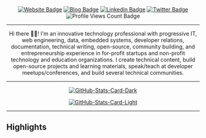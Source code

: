 <div align="center">
<p><a href="https://antarr.dev/"><img src="https://img.shields.io/badge/-Website-3B7EBF?style=for-the-badge&amp;logo=amp&amp;logoColor=white" alt="Website Badge"></a> <a href="https://blog.antarr.dev/"><img src="https://img.shields.io/badge/-Blog-3B7EBF?style=for-the-badge&amp;logo=Hashnode&amp;logoColor=white" alt="Blog Badge"></a> <a href="https://www.linkedin.com/in/antarrbyrd/"><img src="https://img.shields.io/badge/-LinkedIn-3B7EBF?style=for-the-badge&amp;logo=Linkedin&amp;logoColor=white" alt="Linkedin Badge"></a> <a href="https://twitter.com/debuggn_life"><img src="https://img.shields.io/badge/-@debuggn_life-3B7EBF?style=for-the-badge&amp;logo=x&amp;logoColor=white" alt="Twitter Badge"></a> <img src="https://komarev.com/ghpvc/?username=antarr&amp;style=for-the-badge" alt="Profile Views Count Badge"></p>
<hr>
<p>Hi there 👋🏾! I'm an innovative technology professional with progressive IT, web engineering, data, embedded systems, developer relations, documentation, technical writing, open-source, community building, and entrepreneurship experience in for-profit startups and non-profit technology and education organizations. I create technical content, build open-source projects and learning materials, speak/teach at developer meetups/conferences, and build several technical communities.</p>
<hr>
<p><a href="https://github.com/antarr/antarr#gh-dark-mode-only"><img src="https://github-readme-stats.vercel.app/api?username=antarr&amp;show_icons=true&amp;hide_border=true&amp;include_all_commits=true&amp;card_width=600&amp;custom_title=GitHub%20Open%20Source%20Stats&amp;title_color=3B7EBF&amp;text_color=FFF&amp;icon_color=3B7EBF&amp;hide=contribs&amp;show=reviews,prs_merged,prs_merged_percentage&amp;theme=transparent#gh-dark-mode-only" alt="GitHub-Stats-Card-Dark"></a></p>
<p><a href="https://github.com/antarr/antarr#gh-light-mode-only"><img src="https://github-readme-stats.vercel.app/api?username=antarr&amp;show_icons=true&amp;hide_border=true&amp;include_all_commits=true&amp;card_width=600&amp;custom_title=GitHub%20Open%20Source%20Stats&amp;title_color=3B7EBF&amp;text_color=474A4E&amp;icon_color=3B7EBF&amp;hide=contribs&amp;show=reviews,prs_merged,prs_merged_percentage&amp;theme=transparent#gh-light-mode-only" alt="GitHub-Stats-Card-Light"></a></p>
  </div>
<hr>
<h2>Highlights</h2>
  <!--
  <details>

  <summary>OSS Projects</summary>

  <br />
  Here are some of my other projects you might want to check out that are not pinned:

  <br />
<br />
  <ul><li><a href=https://github.com/antarr/antarr target="_blank" rel="noopener noreferrer">antarr/antarr</a> (<b>0</b> ✨ and <b>0</b> 🍴): null</li><li><a href=https://github.com/antarr/Withings.NET target="_blank" rel="noopener noreferrer">antarr/Withings.NET</a> (<b>4</b> ✨ and <b>1</b> 🍴): Wrapper around the Withings Health Data api.</li>
<li>More coming soon :).</li>
</ul>

  </details>


  <details>

  <summary>OSS Learning Materials</summary>

  <br />
  Here are some of my unique-styled workshop materials you can use to learn key concepts at your own pace:

  <br />
<br />
  <ul><li><a href=https://github.com/antarr/rust-advent-2022 target="_blank" rel="noopener noreferrer">antarr/rust-advent-2022</a> (<b>1</b> ✨ and <b>0</b> 🍴): Copilot and ChatGPT assisted Advent of Code 2022 to learn Rust.</li><li><a href=https://github.com/antarr/Exercism-Solutions target="_blank" rel="noopener noreferrer">antarr/Exercism-Solutions</a> (<b>0</b> ✨ and <b>0</b> 🍴): Solutions to exercises found on exercism.io</li><li><a href=https://github.com/antarr/CodeEval-Solutions target="_blank" rel="noopener noreferrer">antarr/CodeEval-Solutions</a> (<b>0</b> ✨ and <b>0</b> 🍴): Solutions for CodeEval.com</li>
<li>More coming soon :).</li>
</ul>

  </details>

  -->
  <details>
  <summary>Recent Blogposts</summary>
  <br />
  <ul>
    <li><a href=https://medium.com/@antarr/using-activerecord-store-e276990f76d?source=rss-345d44eba069------2 target="_blank" rel="noopener noreferrer">Using ActiveRecord::Store</a> (13/3/2019).</li><li><a href=https://medium.com/@antarr/turning-bitcoins-into-dollars-5b7875e60d45?source=rss-345d44eba069------2 target="_blank" rel="noopener noreferrer">Turning BitCoins into Dollars</a> (30/9/2017).</li><li><a href=https://medium.com/@antarr/alexa-comes-to-iphone-999f3dba267d?source=rss-345d44eba069------2 target="_blank" rel="noopener noreferrer">Alexa Comes To IPhone</a> (4/4/2017).</li><li><a href=https://medium.com/@antarr/refactoring-dotnet-explicit-operators-d34030e667e6?source=rss-345d44eba069------2 target="_blank" rel="noopener noreferrer">Refactoring : dotNet Explicit Operators</a> (20/3/2017).</li><li><a href=https://medium.com/@antarr/sonarqube-mysql-on-yakkety-yak-ubuntu-16-10-2ee3928e9f44?source=rss-345d44eba069------2 target="_blank" rel="noopener noreferrer">SonarQube + MySQL on Yakkety Yak (Ubuntu 16.10)</a> (15/3/2017).</li>
  </ul>
<p>Read more newsletter issues: <a href="https://medium.com/feed/@antarr">https://medium.com/feed/@antarr</a>.</p>
  </details>
  <details>
  <summary>Projects</summary>
<ul>
<li>
<p>Currently: <a href="https://wevoteproject.com">The WeVoteProject</a></p>
</li>
<li>
<p>Previous: <a href="https://honestpolicy.com">HonestPolicy</a></p>
</li>
</ul>
  </details>
  <details>
  <summary>Quick Tips</summary>
<ul>
<li>💬 How to reach me: DM <a href="https://twitter.com/debuggn_life">@debuggn_life</a> on X (Twitter).</li>
</ul>
  </details>
<hr>
<p><a href="#">Learn how this works.</a> <a href="https://github.com/BolajiAyodeji/BolajiAyodeji/actions/workflows/build.yml"><img src="https://github.com/BolajiAyodeji/BolajiAyodeji/actions/workflows/build.yml/badge.svg" align="right" alt="Rebuild README.md file"></a></p>
  <div align="center">
<p><a href="https://antarr.dev" target="_blank" rel="noopener noreferrer"><img src="https://antarr.dev/static/537cfb11a58a1239fdc9078da204b20c/8dbf3/me.webp" width="30" /></a></p>
  </div>